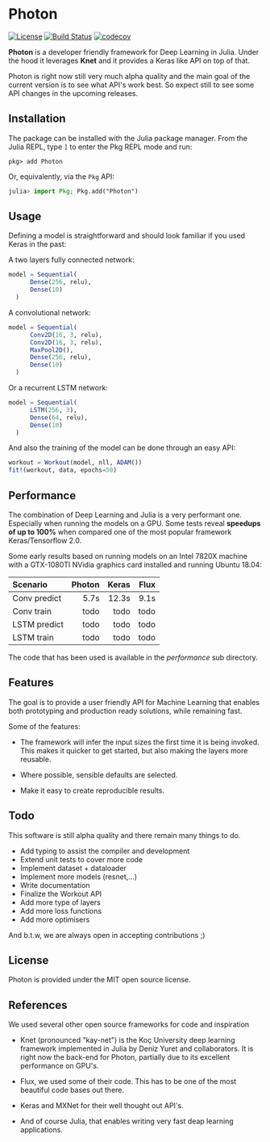 
# Photon

[![License](http://img.shields.io/badge/license-MIT-brightgreen.svg?style=flat)](LICENSE.md)
[![Build Status](https://travis-ci.org/neurallayer/Photon.jl.svg?branch=master)](https://travis-ci.org/neurallayer/Photon.jl)
[![codecov](https://codecov.io/gh/neurallayer/Photon.jl/branch/master/graph/badge.svg)](https://codecov.io/gh/neurallayer/Photon.jl)

**Photon** is a developer friendly framework for Deep Learning in Julia. Under the hood
it leverages **Knet** and it provides a Keras like API on top of that.

Photon is right now still very much alpha quality and the main goal of the current
version is to see what API's work best. So expect still to see some API changes
in the upcoming releases.

## Installation
The package can be installed with the Julia package manager.
From the Julia REPL, type `]` to enter the Pkg REPL mode and run:

```
pkg> add Photon
```

Or, equivalently, via the `Pkg` API:

```julia
julia> import Pkg; Pkg.add("Photon")
```


## Usage
Defining a model is straightforward and should look familiar if you used Keras
in the past:  

A two layers fully connected network:

```julia
model = Sequential(
      Dense(256, relu),
      Dense(10)
  )
```

A convolutional network:

```julia
model = Sequential(
      Conv2D(16, 3, relu),
      Conv2D(16, 3, relu),
      MaxPool2D(),
      Dense(256, relu),
      Dense(10)
  )
```

Or a recurrent LSTM network:

```julia
model = Sequential(
      LSTM(256, 3),
      Dense(64, relu),
      Dense(10)
  )
```

And also the training of the model can be done through an
easy API:

```julia
workout = Workout(model, nll, ADAM())
fit!(workout, data, epochs=50)
```

## Performance
The combination of Deep Learning and Julia is a very performant one. Especially
when running the models on a GPU. Some tests reveal **speedups of up to 100%** when
compared one of the most popular framework Keras/Tensorflow 2.0.

Some early results based on running models on an Intel 7820X machine with a
GTX-1080TI NVidia graphics card installed and running Ubuntu 18.04:

|Scenario | Photon | Keras | Flux |
| :---    |   ---: |  ---: | ---: |
| Conv predict | 5.7s | 12.3s | 9.1s |
| Conv train | todo | todo | todo |
| LSTM predict | todo | todo | todo |
| LSTM train | todo | todo | todo |

The code that has been used is available in the *performance* sub directory.

## Features
The goal is to provide a user friendly API for Machine Learning that enables
both prototyping and production ready solutions, while remaining fast.

Some of the features:

- The framework will infer the input sizes the first time it is being invoked. This
  makes it quicker to get started, but also making the layers more reusable.

- Where possible, sensible defaults are selected.

- Make it easy to create reproducible results.

## Todo
This software is still alpha quality and there remain many things to do.

- Add typing to assist the compiler and development
- Extend unit tests to cover more code
- Implement dataset + dataloader
- Implement more models (resnet,...)
- Write documentation
- Finalize the Workout API
- Add more type of layers
- Add more loss functions
- Add more optimisers

And b.t.w, we are always open in accepting contributions ;)

## License
Photon is provided under the MIT open source license.


## References
We used several other open source frameworks for code and inspiration

- Knet (pronounced "kay-net") is the Koç University deep learning framework
  implemented in Julia by Deniz Yuret and collaborators. It is right now the
  back-end for Photon, partially due to its excellent performance on GPU's.

- Flux, we used some of their code. This has to be one of the most
  beautiful code bases out there.

- Keras and MXNet for their well thought out API's.

- And of course Julia, that enables writing very fast deap learning applications.
